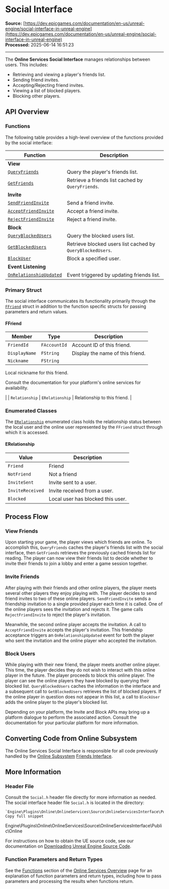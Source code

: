 # Social Interface

**Source:** [https://dev.epicgames.com/documentation/en-us/unreal-engine/social-interface-in-unreal-engine](https://dev.epicgames.com/documentation/en-us/unreal-engine/social-interface-in-unreal-engine)  
**Processed:** 2025-06-14 16:51:23

---

The **Online Services Social Interface** manages relationships between users. This includes:

-   Retrieving and viewing a player's friends list.
-   Sending friend invites.
-   Accepting/Rejecting friend invites.
-   Viewing a list of blocked players.
-   Blocking other players.

## API Overview

### Functions

The following table provides a high-level overview of the functions provided by the social interface:

| **Function** | **Description** |
| --- | --- |
| **View** |   |
| [`QueryFriends`](/documentation/en-us/unreal-engine/API/Plugins/OnlineServicesInterface/Online/ISocial/QueryFriends) | Query the player's friends list. |
| [`GetFriends`](/documentation/en-us/unreal-engine/API/Plugins/OnlineServicesInterface/Online/ISocial/GetFriends) | Retrieve a friends list cached by `QueryFriends`. |
| **Invite** |   |
| [`SendFriendInvite`](/documentation/en-us/unreal-engine/API/Plugins/OnlineServicesInterface/Online/ISocial/SendFriendInvite) | Send a friend invite. |
| [`AcceptFriendInvite`](/documentation/en-us/unreal-engine/API/Plugins/OnlineServicesInterface/Online/ISocial/AcceptFriendInvite) | Accept a friend invite. |
| [`RejectFriendInvite`](/documentation/en-us/unreal-engine/API/Plugins/OnlineServicesInterface/Online/ISocial/RejectFriendInvite) | Reject a friend invite. |
| **Block** |   |
| [`QueryBlockedUsers`](/documentation/en-us/unreal-engine/API/Plugins/OnlineServicesInterface/Online/ISocial/QueryBlockedUsers) | Query the blocked users list. |
| [`GetBlockedUsers`](/documentation/en-us/unreal-engine/API/Plugins/OnlineServicesInterface/Online/ISocial/GetBlockedUsers) | Retrieve blocked users list cached by `QueryBlockedUsers`. |
| [`BlockUser`](/documentation/en-us/unreal-engine/API/Plugins/OnlineServicesInterface/Online/ISocial/BlockUser) | Block a specified user. |
| **Event Listening** |   |
| [`OnRelationshipUpdated`](/documentation/en-us/unreal-engine/API/Plugins/OnlineServicesInterface/Online/ISocial/OnRelationshipUpdated) | Event triggered by updating friends list. |

### Primary Struct

The social interface communicates its functionality primarily through the [`FFriend`](/documentation/en-us/unreal-engine/API/Plugins/OnlineServicesInterface/Online/FFriend) struct in addition to the function specific structs for passing parameters and return values.

#### FFriend

| **Member** | **Type** | **Description** |
| --- | --- | --- |
| `FriendId` | `FAccountId` | Account ID of this friend. |
| `DisplayName` | `FString` | Display the name of this friend. |
| `Nickname` | `FString` | 
Local nickname for this friend.

Consult the documentation for your platform's online services for availability.



 |
| `Relationship` | `ERelationship` | Relationship to this friend. |

### Enumerated Classes

The [`ERelationship`](/documentation/en-us/unreal-engine/API/Plugins/OnlineServicesInterface/Online/UE__Online__ERelationship) enumerated class holds the relationship status between the local user and the online user represented by the `FFriend` struct through which it is accessed.

#### ERelationship

| **Value** | **Description** |
| --- | --- |
| `Friend` | Friend |
| `NotFriend` | Not a friend |
| `InviteSent` | Invite sent to a user. |
| `InviteReceived` | Invite received from a user. |
| `Blocked` | Local user has blocked this user. |

## Process Flow

### View Friends

Upon starting your game, the player views which friends are online. To accomplish this, `QueryFriends` caches the player's friends list with the social interface, then `GetFriends` retrieves the previously cached friends list for reading. The player can now view their friends list to decide whether to invite their friends to join a lobby and enter a game session together.

### Invite Friends

After playing with their friends and other online players, the player meets several other players they enjoy playing with. The player decides to send friend invites to two of these online players. `SendFriendInvite` sends a friendship invitation to a single provided player each time it is called. One of the online players sees the invitation and rejects it. The game calls `RejectFriendInvite` to reject the player's invitation.

Meanwhile, the second online player accepts the invitation. A call to `AcceptFriendInvite` accepts the player's invitation. This friendship acceptance triggers an `OnRelationshipUpdated` event for both the player who sent the invitation and the online player who accepted the invitation.

### Block Users

While playing with their new friend, the player meets another online player. This time, the player decides they do not wish to interact with this online player in the future. The player proceeds to block this online player. The player can see the online players they have blocked by querying their blocked list. `QueryBlockedUsers` caches the information in the interface and a subsequent call to `GetBlockedUsers` retrieves the list of blocked players. If the online player in question does not appear in this list, a call to `BlockUser` adds the online player to the player's blocked list.

Depending on your platform, the Invite and Block APIs may bring up a platform dialogue to perform the associated action. Consult the documentation for your particular platform for more information.

## Converting Code from Online Subsystem

The Online Services Social Interface is responsible for all code previously handled by the [Online Subsystem](/documentation/en-us/unreal-engine/online-subsystem-in-unreal-engine) [Friends Interface](/documentation/en-us/unreal-engine/online-subsystem-friends-interface-in-unreal-engine).

## More Information

### Header File

Consult the `Social.h` header file directly for more information as needed. The social interface header file `Social.h` is located in the directory:

```
`Engine\Plugins\Online\OnlineServices\Source\OnlineServicesInterface\Public\Online`
Copy full snippet
```
Engine\\Plugins\\Online\\OnlineServices\\Source\\OnlineServicesInterface\\Public\\Online

For instructions on how to obtain the UE source code, see our documentation on [Downloading Unreal Engine Source Code](/documentation/en-us/unreal-engine/downloading-source-code-in-unreal-engine).

### Function Parameters and Return Types

See the [Functions](/documentation/en-us/unreal-engine/overview-of-online-services-in-unreal-engine#functions) section of the [Online Services Overview](/documentation/en-us/unreal-engine/overview-of-online-services-in-unreal-engine) page for an explanation of function parameters and return types, including how to pass parameters and processing the results when functions return.